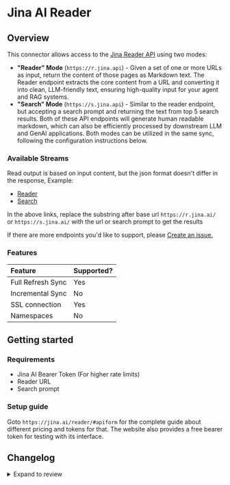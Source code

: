 # Jina AI Reader

## Overview

This connector allows access to the [Jina Reader API](https://jina.ai/reader/) using two modes:
- **"Reader" Mode** (`https://r.jina.api`) - Given a set of one or more URLs as input, return the content of those pages as Markdown text. The Reader endpoint extracts the core content from a URL and converting it into clean, LLM-friendly text, ensuring high-quality input for your agent and RAG systems.
- **"Search" Mode** (`https://s.jina.api`) - Similar to the reader endpoint, but accepting a search prompt and returning the text from top 5 search results.
Both of these API endpoints will generate human readable markdown, which can also be efficiently processed by downstream LLM and GenAI applications.
Both modes can be utilized in the same sync, following the configuration instructions below.

### Available Streams

Read output is based on input content, but the json format doesn't differ in the response,
Example:

- [Reader](https://r.jina.ai/https://example.com)
- [Search](https://s.jina.ai/When%20was%20Jina%20AI%20founded%3F)

In the above links, replace the substring after base url `https://r.jina.ai/` or `https://s.jina.ai/` with the url or search prompt to get the results

If there are more endpoints you'd like to support, please [Create an 
issue.](https://github.com/airbytehq/airbyte/issues/new/choose)

### Features

| Feature           | Supported? |
| :---------------- | :--------- |
| Full Refresh Sync | Yes        |
| Incremental Sync  | No         |
| SSL connection    | Yes        |
| Namespaces        | No         |

## Getting started

### Requirements

- Jina AI Bearer Token (For higher rate limits)
- Reader URL
- Search prompt

### Setup guide

Goto `https://jina.ai/reader/#apiform` for the complete guide about different pricing and tokens for that.
The website also provides a free bearer token for testing with its interface.

## Changelog

<details>
  <summary>Expand to review</summary>

| Version | Date       | Pull Request                                             | Subject                                                              |
| :------ | :--------- | :------------------------------------------------------- | :------------------------------------------------------------------- |
| 0.1.41 | 2025-08-02 | [61152](https://github.com/airbytehq/airbyte/pull/61152) | Update dependencies |
| 0.1.40 | 2025-05-24 | [59867](https://github.com/airbytehq/airbyte/pull/59867) | Update dependencies |
| 0.1.39 | 2025-05-03 | [59263](https://github.com/airbytehq/airbyte/pull/59263) | Update dependencies |
| 0.1.38 | 2025-04-26 | [58816](https://github.com/airbytehq/airbyte/pull/58816) | Update dependencies |
| 0.1.37 | 2025-04-12 | [57710](https://github.com/airbytehq/airbyte/pull/57710) | Update dependencies |
| 0.1.36 | 2025-04-05 | [57056](https://github.com/airbytehq/airbyte/pull/57056) | Update dependencies |
| 0.1.35 | 2025-03-29 | [56693](https://github.com/airbytehq/airbyte/pull/56693) | Update dependencies |
| 0.1.34 | 2025-03-22 | [56076](https://github.com/airbytehq/airbyte/pull/56076) | Update dependencies |
| 0.1.33 | 2025-03-08 | [55456](https://github.com/airbytehq/airbyte/pull/55456) | Update dependencies |
| 0.1.32 | 2025-03-01 | [54822](https://github.com/airbytehq/airbyte/pull/54822) | Update dependencies |
| 0.1.31 | 2025-02-22 | [54367](https://github.com/airbytehq/airbyte/pull/54367) | Update dependencies |
| 0.1.30 | 2025-02-15 | [53789](https://github.com/airbytehq/airbyte/pull/53789) | Update dependencies |
| 0.1.29 | 2025-02-01 | [52766](https://github.com/airbytehq/airbyte/pull/52766) | Update dependencies |
| 0.1.28 | 2025-01-25 | [52218](https://github.com/airbytehq/airbyte/pull/52218) | Update dependencies |
| 0.1.27 | 2025-01-11 | [51164](https://github.com/airbytehq/airbyte/pull/51164) | Update dependencies |
| 0.1.26 | 2025-01-04 | [50892](https://github.com/airbytehq/airbyte/pull/50892) | Update dependencies |
| 0.1.25 | 2024-12-28 | [50618](https://github.com/airbytehq/airbyte/pull/50618) | Update dependencies |
| 0.1.24 | 2024-12-21 | [50115](https://github.com/airbytehq/airbyte/pull/50115) | Update dependencies |
| 0.1.23 | 2024-12-14 | [49274](https://github.com/airbytehq/airbyte/pull/49274) | Starting with this version, the Docker image is now rootless. Please note that this and future versions will not be compatible with Airbyte versions earlier than 0.64 |
| 0.1.22 | 2024-12-12 | [48929](https://github.com/airbytehq/airbyte/pull/48929) | Update dependencies |
| 0.1.21 | 2024-11-04 | [48170](https://github.com/airbytehq/airbyte/pull/48170) | Update dependencies |
| 0.1.20 | 2024-10-28 | [47085](https://github.com/airbytehq/airbyte/pull/47085) | Update dependencies |
| 0.1.19 | 2024-10-12 | [46768](https://github.com/airbytehq/airbyte/pull/46768) | Update dependencies |
| 0.1.18 | 2024-10-05 | [46446](https://github.com/airbytehq/airbyte/pull/46446) | Update dependencies |
| 0.1.17 | 2024-09-28 | [46205](https://github.com/airbytehq/airbyte/pull/46205) | Update dependencies |
| 0.1.16 | 2024-09-21 | [45827](https://github.com/airbytehq/airbyte/pull/45827) | Update dependencies |
| 0.1.15 | 2024-09-14 | [45565](https://github.com/airbytehq/airbyte/pull/45565) | Update dependencies |
| 0.1.14 | 2024-09-07 | [45286](https://github.com/airbytehq/airbyte/pull/45286) | Update dependencies |
| 0.1.13 | 2024-08-31 | [45015](https://github.com/airbytehq/airbyte/pull/45015) | Update dependencies |
| 0.1.12 | 2024-08-24 | [44641](https://github.com/airbytehq/airbyte/pull/44641) | Update dependencies |
| 0.1.11 | 2024-08-17 | [44235](https://github.com/airbytehq/airbyte/pull/44235) | Update dependencies |
| 0.1.10 | 2024-08-12 | [43916](https://github.com/airbytehq/airbyte/pull/43916) | Update dependencies |
| 0.1.9 | 2024-08-10 | [43469](https://github.com/airbytehq/airbyte/pull/43469) | Update dependencies |
| 0.1.8 | 2024-08-03 | [43126](https://github.com/airbytehq/airbyte/pull/43126) | Update dependencies |
| 0.1.7 | 2024-07-27 | [42675](https://github.com/airbytehq/airbyte/pull/42675) | Update dependencies |
| 0.1.6 | 2024-07-20 | [42361](https://github.com/airbytehq/airbyte/pull/42361) | Update dependencies |
| 0.1.5 | 2024-07-13 | [41692](https://github.com/airbytehq/airbyte/pull/41692) | Update dependencies |
| 0.1.4 | 2024-07-10 | [41594](https://github.com/airbytehq/airbyte/pull/41594) | Update dependencies |
| 0.1.3 | 2024-07-09 | [41245](https://github.com/airbytehq/airbyte/pull/41245) | Update dependencies |
| 0.1.2 | 2024-07-06 | [40880](https://github.com/airbytehq/airbyte/pull/40880) | Update dependencies |
| 0.1.1 | 2024-06-25 | [40359](https://github.com/airbytehq/airbyte/pull/40359) | Update dependencies |
| 0.1.0 | 2024-06-25 | [39515](https://github.com/airbytehq/airbyte/pull/39515) | Add Jina AI source |

</details>
